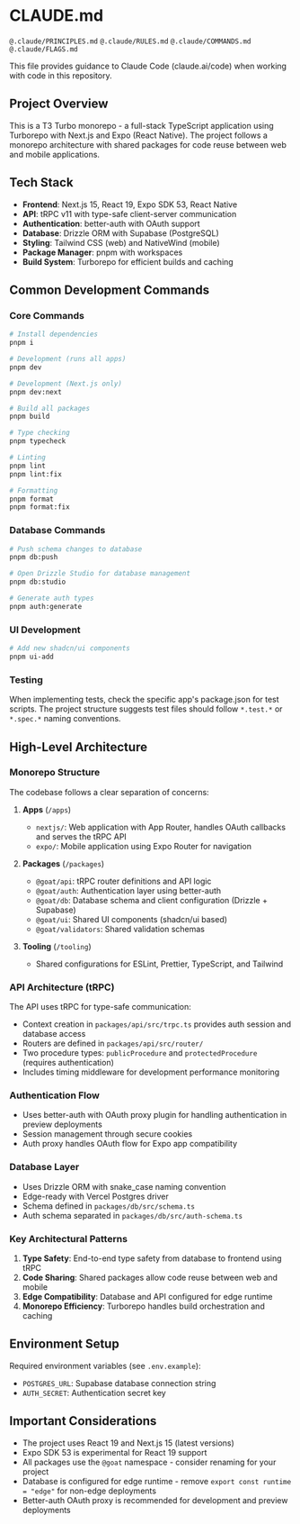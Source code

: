 # CLAUDE.md

`@.claude/PRINCIPLES.md`
`@.claude/RULES.md`
`@.claude/COMMANDS.md`
`@.claude/FLAGS.md`

This file provides guidance to Claude Code (claude.ai/code) when working with code in this repository.

## Project Overview

This is a T3 Turbo monorepo - a full-stack TypeScript application using Turborepo with Next.js and Expo (React Native). The project follows a monorepo architecture with shared packages for code reuse between web and mobile applications.

## Tech Stack

- **Frontend**: Next.js 15, React 19, Expo SDK 53, React Native
- **API**: tRPC v11 with type-safe client-server communication
- **Authentication**: better-auth with OAuth support
- **Database**: Drizzle ORM with Supabase (PostgreSQL)
- **Styling**: Tailwind CSS (web) and NativeWind (mobile)
- **Package Manager**: pnpm with workspaces
- **Build System**: Turborepo for efficient builds and caching

## Common Development Commands

### Core Commands

```bash
# Install dependencies
pnpm i

# Development (runs all apps)
pnpm dev

# Development (Next.js only)
pnpm dev:next

# Build all packages
pnpm build

# Type checking
pnpm typecheck

# Linting
pnpm lint
pnpm lint:fix

# Formatting
pnpm format
pnpm format:fix
```

### Database Commands

```bash
# Push schema changes to database
pnpm db:push

# Open Drizzle Studio for database management
pnpm db:studio

# Generate auth types
pnpm auth:generate
```

### UI Development

```bash
# Add new shadcn/ui components
pnpm ui-add
```

### Testing

When implementing tests, check the specific app's package.json for test scripts. The project structure suggests test files should follow `*.test.*` or `*.spec.*` naming conventions.

## High-Level Architecture

### Monorepo Structure

The codebase follows a clear separation of concerns:

1. **Apps** (`/apps`)
   - `nextjs/`: Web application with App Router, handles OAuth callbacks and serves the tRPC API
   - `expo/`: Mobile application using Expo Router for navigation

2. **Packages** (`/packages`)
   - `@goat/api`: tRPC router definitions and API logic
   - `@goat/auth`: Authentication layer using better-auth
   - `@goat/db`: Database schema and client configuration (Drizzle + Supabase)
   - `@goat/ui`: Shared UI components (shadcn/ui based)
   - `@goat/validators`: Shared validation schemas

3. **Tooling** (`/tooling`)
   - Shared configurations for ESLint, Prettier, TypeScript, and Tailwind

### API Architecture (tRPC)

The API uses tRPC for type-safe communication:

- Context creation in `packages/api/src/trpc.ts` provides auth session and database access
- Routers are defined in `packages/api/src/router/`
- Two procedure types: `publicProcedure` and `protectedProcedure` (requires authentication)
- Includes timing middleware for development performance monitoring

### Authentication Flow

- Uses better-auth with OAuth proxy plugin for handling authentication in preview deployments
- Session management through secure cookies
- Auth proxy handles OAuth flow for Expo app compatibility

### Database Layer

- Uses Drizzle ORM with snake_case naming convention
- Edge-ready with Vercel Postgres driver
- Schema defined in `packages/db/src/schema.ts`
- Auth schema separated in `packages/db/src/auth-schema.ts`

### Key Architectural Patterns

1. **Type Safety**: End-to-end type safety from database to frontend using tRPC
2. **Code Sharing**: Shared packages allow code reuse between web and mobile
3. **Edge Compatibility**: Database and API configured for edge runtime
4. **Monorepo Efficiency**: Turborepo handles build orchestration and caching

## Environment Setup

Required environment variables (see `.env.example`):

- `POSTGRES_URL`: Supabase database connection string
- `AUTH_SECRET`: Authentication secret key

## Important Considerations

- The project uses React 19 and Next.js 15 (latest versions)
- Expo SDK 53 is experimental for React 19 support
- All packages use the `@goat` namespace - consider renaming for your project
- Database is configured for edge runtime - remove `export const runtime = "edge"` for non-edge deployments
- Better-auth OAuth proxy is recommended for development and preview deployments
